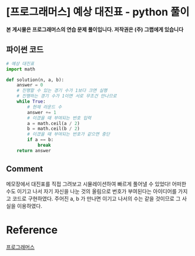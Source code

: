 


# [프로그래머스] 예상 대진표 - python 풀이

**본 게시물은 프로그래머스의 연습 문제 풀이입니다. 저작권은 (주) 그랩에게 있습니다**

## 파이썬 코드

```python
# 예상 대진표
import math

def solution(n, a, b):
    answer = 0
    # 진행할 수 있는 경기 수가 1보다 크면 실행
    # 진행하는 경기 수가 1이면 서로 무조건 만나므로
    while True:
        # 현재 라운드 수
        answer += 1
        # 이겼을 때 부여되는 번호 입력
        a = math.ceil(a / 2)
        b = math.ceil(b / 2)
        # 이겼을 때 부여되는 번호가 같으면 중단
        if a == b:
            break
    return answer
```



## Comment

메모장에서 대진표를 직접 그려보고 시뮬레이션하여 빠르게 풀어낼 수 있었다! 어떠한 수도 이기고 나서 자기 자신을 나눈 것의 올림으로 번호가 부여된다는 아이디어를 가지고 코드로 구현하였다. 주어진 a, b 가 만나면 이기고 나서의 수는 같을 것이므로 그 사실을 이용하였다.

# Reference

[프로그래머스](https://programmers.co.kr)